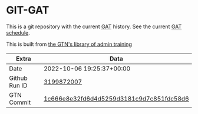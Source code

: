 # GIT-GAT

This is a git repository with the current <abbr title="Galaxy Admin Training">GAT</abbr> history. See the current [GAT schedule](https://gxy.io/gat).

This is built from [the GTN's library of admin training](https://training.galaxyproject.org/training-material/topics/admin/)

Extra | Data
--- | ---
Date | 2022-10-06 19:25:37+00:00
Github Run ID | [3199872007](https://github.com/galaxyproject/training-material/actions/runs/3199872007)
GTN Commit | [1c666e8e32fd6d4d5259d3181c9d7c851fdc58d6](https://github.com/galaxyproject/training-material/tree/1c666e8e32fd6d4d5259d3181c9d7c851fdc58d6)
